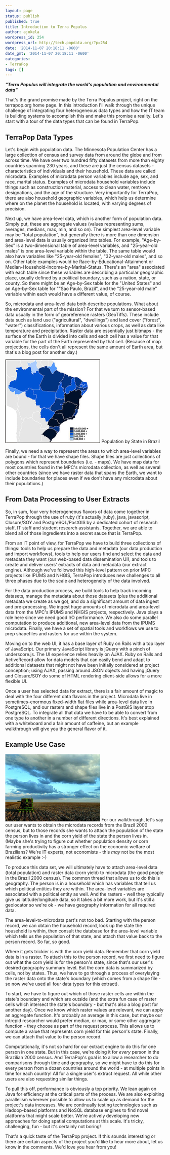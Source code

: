 ```yaml
---
layout: page
status: publish
published: true
title: Introduction to Terra Populus
author: ajokela
wordpress_id: 254
wordpress_url: http://tech.popdata.org/?p=254
date: '2014-11-07 20:18:11 -0600'
date_gmt: '2014-11-07 20:18:11 -0600'
categories:
- TerraPop
tags: []
---
```

<em><strong>"Terra Populus will integrate the world's population and environmental data"</strong></em>

That's the grand promise made by the Terra Populus project, right on the terrapop.org home page.  In this introduction I'll walk through the unique challenge of integrating four heterogeneous data types and how the IT team is building systems to accomplish this and make this promise a reality.  Let's start with a tour of the data types that can be found in TerraPop.

## TerraPop Data Types
Let's begin with population data.  The Minnesota Population Center has a large collection of census and survey data from around the globe and from across time.  We have over two hundred fifty datasets from more than eighty countries spanning 230 years, and these are just the census datasets - characteristics of individuals and their household.  These data are called microdata. Examples of microdata person variables include age, sex, and race, marital status.  Examples of microdata household variables include things such as construction material, access to clean water, rent/own designations, and the age of the structure.  Very importantly for TerraPop, there are also household geographic variables, which help us determine where on the planet the household is located, with varying degrees of precision.

Next up, we have area-level data, which is another form of population data.  Simply put, these are aggregate values (values representing sums, averages, medians, max, min, and so on).  The simplest area-level variable may be "total population", but generally there is more than one dimension and area-level data is usually organized into tables.  For example, "Age-by-Sex" is a two-dimensional table of area-level variables, and "25-year-old males" is one area-level variable within the table.  The same table would also have variables like "25-year-old females", "32-year-old males", and so on.  Other table examples would be Race-by-Educational-Attainment or Median-Household-Income-by-Marital-Status.  There's an "area" associated with each table since these variables are describing a particular geographic place, usually defined by a political boundary, such as a nation, state, or county.  So there might be an Age-by-Sex table for the "United States" and an Age-by-Sex table for ""Sao Paulo, Brazil", and the "25-year-old male" variable within each would have a different value, of course.

So, microdata and area-level data both describe populations.  What about the environmental part of the mission?  For that we turn to sensor-based data usually in the form of georeference rasters (GeoTiffs).  These include data such as land use ("agricultural", "dwellings") and land cover ("forest", "water") classifications, information about various crops, as well as data like temperature and precipitation.  Raster data are essentially just bitmaps - the surface of the Earth is divided into cells and each cell has a value for that variable for the part of the Earth represented by that cell.  (Because of map projections, the cells don't all represent the same amount of Earth area, but that's a blog post for another day.)

<a href="/images/from_wp/brazil_map.jpg"><img class="wp-image-260 size-medium" src="/images/from_wp/brazil_map-300x264.jpg" alt="brazil_map" width="300" height="264" /></a> Population by State in Brazil

Finally, we need a way to represent the areas to which area-level variables are bound - for that we have shape files.  Shape files are just collections of polygons which represent boundaries (i.e. - maps).  We have map data for most countries found in the MPC's microdata collection, as well as several other countries (since we have raster data that spans the Earth, we want to include boundaries for places even if we don't have any microdata about their populations.)

## From Data Processing to User Extracts
So, in sum, four very heterogeneous flavors of data come together in TerraPop through the use of ruby (it's actually jruby), java, javascript, Closure/SOY and PostgreSQL/PostGIS by a dedicated cohort of research staff, IT staff and student research assistants.  Together, we are able to blend all of those ingredients into a secret sauce that is TerraPop.

From an IT point of view, for TerraPop we have to build three collections of things: tools to help us prepare the data and metadata (our data production and import workflows), tools to help our users find and select the data and metadata they want (our web-based data dissemination UI), and tools to create and deliver users' extracts of data and metadata (our extract engine).  Although we've followed this high-level pattern on prior MPC projects like IPUMS and NHGIS, TerraPop introduces new challenges to all three phases due to the scale and heterogeneity of the data involved.

For the data production process, we build tools to help track incoming datasets, manage the metadata about those datasets (plus the additional metadata we create as we go), and do a significant amount of data ingest and pre-processing.  We ingest huge amounts of microdata and area-level data from the MPC's IPUMS and NHGIS projects, respectively.  Java plays a role here since we need good I/O performance.  We also do some parallel computation to produce additional, new area-level data from the IPUMS microdata.  Finally, we have a set of spatial tools and workflows we use to prep shapefiles and rasters for use within the system.

Moving on to the web UI, it has a base layer of Ruby on Rails with a top layer of JavaScript.  Our primary JavaScript library is jQuery with a pinch of underscore.js.  The UI experience relies heavily on AJAX.  Ruby on Rails and ActiveRecord allow for data models that can easily bend and adapt to additional datasets that might not have been initially considered at project conception; using AJAX, passing around JSON objects and having jQuery and Closure/SOY do some of HTML rendering client-side allows for a more flexible UI.

Once a user has selected data for extract, there is a fair amount of magic to deal with the four different data flavors in the project.  Microdata live in sometimes-enormous fixed-width flat files while area-level data live in PostgreSQL, and our rasters and shape files live in a PostGIS layer atop PostgreSQL.  To integrate all that data we have to be able to convert from one type to another in a number of different directions.  It's best explained with a whiteboard and a fair amount of caffeine, but an example walkthrough will give you the general flavor of it.

## Example Use Case
<a href="/images/from_wp/ag_in_brazil.jpg"><img class="size-medium wp-image-259 alignright" src="/images/from_wp/ag_in_brazil-300x212.jpg" alt="Agriculture in Brazil" width="300" height="212" /></a>
For our walkthrough, let's say our user wants to obtain the microdata records from the Brazil 2000 census, but to those records she wants to attach the population of the state the person lives in and the corn yield of the state the person lives in.  (Maybe she's trying to figure out whether population density or corn farming productivity has a stronger effect on the economic welfare of Brazilians?  We're IT experts, not economists - this <em>may</em> not be the most realistic example :-)

To produce this data set, we will ultimately have to attach area-level data (total population) and raster data (corn yield) to microdata (the good people in the Brazil 2000 census).  The common thread that allows us to do this is geography.  The person is in a household which has variables that tell us which political entities they are within.  The area-level variables are associated with a political entity as well.  And the rasters - well they typically give us latitude/longitude data, so it takes a bit more work, but it's still a geolocator so we're ok - we have geography information for all required data.

The area-level-to-microdata part's not too bad.  Starting with the person record, we can obtain the household record, look up the state the household is within, then consult the database for the area-level variable which tells us the population of that state, and attach that value back to the person record.  So far, so good.

Where it gets trickier is with the corn yield data.  Remember that corn yield data is in a raster.  To attach this to the person record, we first need to figure out what the corn yield is for the person's state, since that's our user's desired geography summary level.  But the corn data is summarized by cells, not by states.  Thus, we have to go through a process of overylaying the raster data onto the state's boundary (which comes from a shape file - so now we've used all four data types for this extract).

To start, we have to figure out which of those raster cells are within the state's boundary and which are outside (and the extra fun case of raster cells which intersect the state's boundary - but that's also a blog post for another day).  Once we know which raster values are relevant, we can apply an aggregate function.  It's probably an average in this case, but maybe our intrepid researcher would prefer median, or max, or some other aggregate function - they choose as part of the request process.  This allows us to compute a value that represents corn yield for this person's state.  Finally, we can attach that value to the person record.

Computationally, it's not so hard for our extract engine to do this for one person in one state.  But in this case, we're doing it for _every_ person in the Brazilian 2000 census.  And TerraPop's goal is to allow a researcher to do comparisons through time and geography, so we might have to do this for every person from a dozen countries around the world - at multiple points in time for each country!  All for a single user's extract request.  All while other users are also requesting similar things.

To pull this off, performance is obviously a top priority.  We lean again on Java for efficiency at the critical parts of the process.  We are also exploiting parallelism wherever possible to allow us to scale up as demand for the project's data increases.  We are continually testing technologies such as Hadoop-based platforms and NoSQL database engines to find novel platforms that might scale better.  We're actively developing new approaches for doing spatial computations at this scale.  It's tricky, challenging, fun - but it's certainly not boring!

That's a quick taste of the TerraPop project.  If this sounds interesting or there are certain aspects of the project you'd like to hear more about, let us know in the comments.  We'd love you hear from you!

